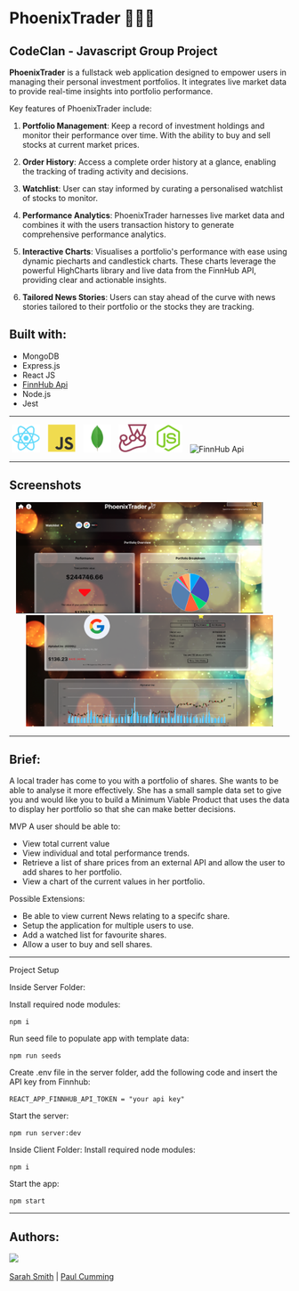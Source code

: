 # PhoenixTrader 💸💸💸

## CodeClan - Javascript Group Project

**PhoenixTrader** is a fullstack web application designed to empower users in managing their personal investment portfolios. It integrates live market data to provide real-time insights into portfolio performance.

Key features of PhoenixTrader include:

1. **Portfolio Management**: Keep a record of investment holdings and monitor their performance over time. With the ability to buy and sell stocks at current market prices.

2. **Order History**: Access a complete order history at a glance, enabling the tracking of trading activity and decisions.

3. **Watchlist**: User can stay informed by curating a personalised watchlist of stocks to monitor.

4. **Performance Analytics**: PhoenixTrader harnesses live market data and combines it with the users transaction history to generate comprehensive performance analytics. 

5. **Interactive Charts**: Visualises a portfolio's performance with ease using dynamic piecharts and candlestick charts. These charts leverage the powerful HighCharts library and live data from the FinnHub API, providing clear and actionable insights.

6. **Tailored News Stories**: Users can stay ahead of the curve with news stories tailored to their portfolio or the stocks they are tracking. 


## Built with:

- MongoDB
- Express.js
- React JS
- <a href="https://finnhub.io/docs/api"> FinnHub Api </a>
- Node.js
- Jest

<hr>

<span>
<img hspace="5" height="50px" title="React JS" src="https://raw.githubusercontent.com/devicons/devicon/v2.15.1/icons/react/react-original.svg">
<img hspace="5" height="50px" title="JavaScript" src="https://raw.githubusercontent.com/devicons/devicon/v2.15.1/icons/javascript/javascript-original.svg">
<img hspace="5" height="50px" title="MongoDB" src="https://raw.githubusercontent.com/devicons/devicon/v2.15.1/icons/mongodb/mongodb-original.svg">
<img hspace="5" height="50px" title="Jest" src="https://raw.githubusercontent.com/devicons/devicon/master/icons/jest/jest-plain.svg">
<img hspace="5" height="50px" title="Node JS" src="https://raw.githubusercontent.com/devicons/devicon/master/icons/nodejs/nodejs-original.svg">
<img hspace="5" height="50px" title="FinnHub Api" src="https://static.finnhub.io/img/finnhub_2020-05-09_20_51/logo/logo-transparent-thumbnail.png">
</span>

<hr>

## Screenshots

<div style="text-align: center">
   <span>
    <kbd>
      <img height="200px" alt="Portfolio page" src="./client/src/images/homepic.png">
    </kbd>
     &emsp;&emsp;
    <kbd>
     <img height="200px" alt="Stock page" src="./client/src/images/stockpic.png">
    </kbd>
     <span>
 </div>

<hr>

## Brief:

A local trader has come to you with a portfolio of shares. She wants to be able to analyse it more effectively. She has a small sample data set to give you and would like you to build a Minimum Viable Product that uses the data to display her portfolio so that she can make better decisions.

MVP A user should be able to:
* View total current value
* View individual and total performance trends.
* Retrieve a list of share prices from an external API and allow the user to add shares to her portfolio.
* View a chart of the current values in her portfolio.

Possible Extensions:

* Be able to view current News relating to a specifc share.
* Setup the application for multiple users to use.
* Add a watched list for favourite shares.
* Allow a user to buy and sell shares.

<hr>

Project Setup

Inside Server Folder:

Install required node modules:
```
npm i
```

Run seed file to populate app with template data:
```
npm run seeds
```

Create .env file in the server folder, add the following code and insert the API key from Finnhub:
```
REACT_APP_FINNHUB_API_TOKEN = "your api key"
```

Start the server:
```
npm run server:dev
```

Inside Client Folder:
Install required node modules:
```
npm i
```

Start the app:
```
npm start 
```

<hr> 

## Authors:

<a href="https://github.com/sarahvii/phoenix-app/graphs/contributors">
  <img src="https://contrib.rocks/image?repo=sarahvii/phoenix-app" />
</a>

[Sarah Smith](https://github.com/sarahvii) | [Paul Cumming](https://github.com/WaxenOsprey)


